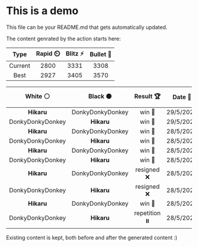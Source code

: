 # This is a demo

This file can be your README.md that gets automatically updated.

The content genrated by the action starts here:

<!--START_SECTION:chessStats-->
<!-- Automatically generated with https://github.com/Balastrong/chess-stats-action -->

| Type | Rapid ⏲️ | Blitz ⚡ | Bullet 🔫 |
|:---:|:---:|:---:|:---:|
| Current | 2800 | 3331 | 3308 |
| Best | 2927 | 3405 | 3570 |

| White ⚪ | Black ⚫ | Result 🏆 | Date 📅 | Position 🗺️ | Type 🕕 |
|:---:|:---:|:---:|:---:|:---:|:---:|
| **Hikaru** | DonkyDonkyDonkey | win 🥇 | 29/5/2025 | <a href="http://www.ee.unb.ca/cgi-bin/tervo/fen.pl?select=8/6pk/3p3p/8/1PQ5/1q1P2P1/5PKP/8 b - - 2 37">Link</a> | Blitz |
| DonkyDonkyDonkey | **Hikaru** | win 🥇 | 29/5/2025 | <a href="http://www.ee.unb.ca/cgi-bin/tervo/fen.pl?select=5rr1/7k/p1pb4/Pp6/2nPpB1P/2R1P3/5RPQ/3q3K w - - 8 45">Link</a> | Blitz |
| **Hikaru** | DonkyDonkyDonkey | win 🥇 | 28/5/2025 | <a href="http://www.ee.unb.ca/cgi-bin/tervo/fen.pl?select=8/P3ppbk/1RR5/6p1/1P4rp/4P3/8/7K b - - 0 43">Link</a> | Blitz |
| DonkyDonkyDonkey | **Hikaru** | win 🥇 | 28/5/2025 | <a href="http://www.ee.unb.ca/cgi-bin/tervo/fen.pl?select=4N2r/1K6/8/2k5/8/8/8/8 w - - 32 88">Link</a> | Blitz |
| **Hikaru** | DonkyDonkyDonkey | win 🥇 | 28/5/2025 | <a href="http://www.ee.unb.ca/cgi-bin/tervo/fen.pl?select=1k3b2/7r/p1Q1p3/1Rp5/2Pq1P2/3P2Pp/7P/1R5K b - - 0 43">Link</a> | Blitz |
| DonkyDonkyDonkey | **Hikaru** | win 🥇 | 28/5/2025 | <a href="http://www.ee.unb.ca/cgi-bin/tervo/fen.pl?select=3R4/8/4p3/6p1/6r1/5k2/8/5K2 w - - 0 78">Link</a> | Blitz |
| **Hikaru** | DonkyDonkyDonkey | resigned ❌ | 28/5/2025 | <a href="http://www.ee.unb.ca/cgi-bin/tervo/fen.pl?select=6R1/p4k1p/3pp3/2p1n3/8/2P5/PPKP3P/R1B2q2 b - - 1 26">Link</a> | Blitz |
| DonkyDonkyDonkey | **Hikaru** | resigned ❌ | 28/5/2025 | <a href="http://www.ee.unb.ca/cgi-bin/tervo/fen.pl?select=2r5/6k1/2p3p1/1p5p/3PQ2P/1P6/1K6/8 b - - 2 36">Link</a> | Blitz |
| **Hikaru** | DonkyDonkyDonkey | win 🥇 | 28/5/2025 | <a href="http://www.ee.unb.ca/cgi-bin/tervo/fen.pl?select=8/4R3/8/4k1K1/1Pn5/8/P3bP2/8 b - - 1 58">Link</a> | Blitz |
| DonkyDonkyDonkey | **Hikaru** | repetition ⏸️ | 28/5/2025 | <a href="http://www.ee.unb.ca/cgi-bin/tervo/fen.pl?select=4B2k/p7/1p1p1pQ1/1Pn3p1/2P3P1/4PK2/8/q7 w - - 16 55">Link</a> | Blitz |

<!--END_SECTION:chessStats-->

Existing content is kept, both before and after the generated content :)
